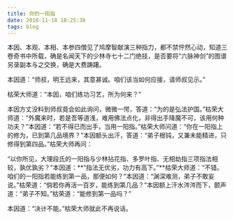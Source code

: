 ```yaml
---
title: 你的一阳指
date: 2018-11-18 18:25:38
tags: blog
---
```


本因、本观、本相、本参四僧见了鸠摩智献演三种指力，都不禁怦然心动，知道三卷奇书中所载，确是名闻天下的少林寺七十二门绝技，是否要将“六脉神剑”的图谱另录副本与之交换，确是大费踌躇。

本因道：“师叔，明王远来，其意甚诚。咱们该当如何应接，请师叔见示。”

枯荣大师道：“本因，咱们练功习艺，所为何来？”

本因方丈没料到师叔竟会如此询问，微微一愕，答道：“为的是弘法护国。”枯荣大师道：“外魔来时，若是吾等道浅，难用佛法点化，非得出手降魔不可，该用何种功夫？”本因道：“若不得已而出手，当用一阳指。”枯荣大师问道：“你在一阳指上的修为，已到第几品境界？”本因额头出汗，答道：“弟子根钝，又兼未能精进，只修得到第四品。”枯荣大师再问：

“以你所见，大理段氏的一阳指与少林拈花指、多罗叶指、无相劫指三项指法相较，孰优孰劣？”本因道：**“指法无优劣，功力有高下。”**枯荣大师道：“不错。咱们的一阳指若能练到第一品，那便如何？”本因道：“渊深难测，弟子不敢妄说。”枯荣道：“倘若你再活一百岁，能练到第几品？”本因额上汗水涔涔而下，颤声道：“弟子不知。”枯荣道：“能修到第一品吗？”

本因道：“决计不能。”枯荣大师就此不再说话。
